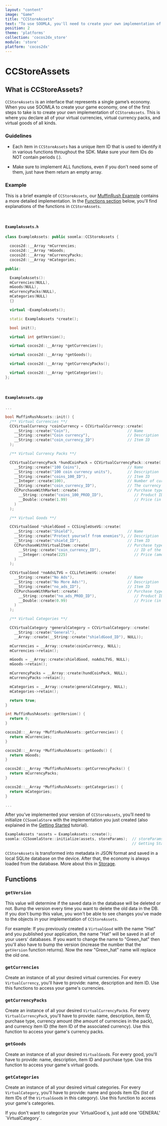 ```yaml
---
layout: "content"
image: "Game"
title: "CCStoreAssets"
text: "To use SOOMLA, you'll need to create your own implementation of CCStoreAssets, an interface that represents your game’s economy."
position: 2
theme: 'platforms'
collection: 'cocos2dx_store'
module: 'store'
platform: 'cocos2dx'
---
```


# CCStoreAssets

## What is CCStoreAssets?

`CCStoreAssets` is an interface that represents a single game’s economy. When you use SOOMLA to create your game economy, one of the first steps to take is to create your own implementation of `CCStoreAssets`. This is where you declare all of your virtual currencies, virtual currency packs, and virtual goods of all kinds.

### Guidelines

- Each item in `CCStoreAssets` has a unique item ID that is used to identify it in various functions throughout the SDK. Make sure your item IDs do NOT contain periods (.).

- Make sure to implement ALL functions, even if you don't need some of them, just have them return an empty array.

### Example

This is a brief example of `CCStoreAssets`, our [MuffinRush Example](https://github.com/soomla/cocos2dx-store-example/blob/master/Classes/MuffinRushAssets.cpp) contains a more detailed implementation. In the [Functions section](#functions) below, you'll find explanations of the functions in `CCStoreAssets`.

<br>

#### `ExampleAssets.h`

``` cpp
class ExampleAssets: public soomla::CCStoreAssets {

  cocos2d::__Array *mCurrencies;
  cocos2d::__Array *mGoods;
  cocos2d::__Array *mCurrencyPacks;
  cocos2d::__Array *mCategories;

public:

  ExampleAssets():
  mCurrencies(NULL),
  mGoods(NULL),
  mCurrencyPacks(NULL),
  mCategories(NULL)
  {}

  virtual ~ExampleAssets();

  static ExampleAssets *create();

  bool init();

  virtual int getVersion();

  virtual cocos2d::__Array *getCurrencies();

  virtual cocos2d::__Array *getGoods();

  virtual cocos2d::__Array *getCurrencyPacks();

  virtual cocos2d::__Array *getCategories();
};

```

<br>

#### `ExampleAssets.cpp`

``` cpp
...

bool MuffinRushAssets::init() {
  /** Virtual Currencies **/
  CCVirtualCurrency *coinCurrency = CCVirtualCurrency::create(
    __String::create("Coin"),                          // Name
    __String::create("Coin currency"),                 // Description
    __String::create("coin_currency_ID")               // Item ID
  );

  /** Virtual Currency Packs **/

  CCVirtualCurrencyPack *hundCoinPack = CCVirtualCurrencyPack::create(
    __String::create("100 Coins"),                     // Name
    __String::create("100 coin currency units"),       // Description
    __String::create("coins_100_ID"),                  // Item ID
    __Integer::create(100),                            // Number of currencies in the pack
    __String::create("coin_currency_ID"),              // The currency associated with this pack
    CCPurchaseWithMarket::create(                      // Purchase type (with real money $)
      __String::create("coins_100_PROD_ID"),              // Product ID
      __Double::create(1.99)                              // Price (in real money $)
    )
  );

  /** Virtual Goods **/

  CCVirtualGood *shieldGood = CCSingleUseVG::create(
    __String::create("Shield"),                        // Name
    __String::create("Protect yourself from enemies"), // Description
    __String::create("shield_ID"),                     // Item ID
    CCPurchaseWithVirtualItem::create(                 // Purchase type (with virtual currency)
      __String::create("coin_currency_ID"),               // ID of the item used to pay with
      __Integer::create(225)                              // Price (amount in coins)
    )
  );

  CCVirtualGood *noAdsLTVG = CCLifetimeVG::create(
    __String::create("No Ads"),                        // Name
    __String::create("No More Ads!"),                  // Description
    __String::create("no_ads_ID"),                     // Item ID
    CCPurchaseWithMarket::create(                      // Purchase type (with real money $)
      __String::create("no_ads_PROD_ID"),                 // Product ID
      __Double::create(0.99)                              // Price (in real money $)
    )
  );

  /** Virtual Categories **/

  CCVirtualCategory *generalCategory = CCVirtualCategory::create(
    __String::create("General"),
    __Array::create(__String::create("shieldGood_ID"), NULL));

  mCurrencies = __Array::create(coinCurrency, NULL);
  mCurrencies->retain();

  mGoods = __Array::create(shieldGood, noAdsLTVG, NULL);
  mGoods->retain();

  mCurrencyPacks = __Array::create(hundCoinPack, NULL);
  mCurrencyPacks->retain();

  mCategories = __Array::create(generalCategory, NULL);
  mCategories->retain();

  return true;
}

int MuffinRushAssets::getVersion() {
  return 0;
}

cocos2d::__Array *MuffinRushAssets::getCurrencies() {
  return mCurrencies;
}

cocos2d::__Array *MuffinRushAssets::getGoods() {
  return mGoods;
}

cocos2d::__Array *MuffinRushAssets::getCurrencyPacks() {
  return mCurrencyPacks;
}

cocos2d::__Array *MuffinRushAssets::getCategories() {
  return mCategories;
}

...

```

After you’ve implemented your version of `CCStoreAssets`, you’ll need to initialize `CCSoomlaStore` with the implementation you just created (also explained in the [Getting Started](/cocos2dx/cpp/store/Store_GettingStarted) tutorial).

``` cpp
ExampleAssets *assets = ExampleAssets::create();
soomla::CCSoomlaStore::initialize(assets, storeParams);  // storeParams is explained in the
                                                         // Getting Started tutorial
```

`CCStoreAssets` is transformed into metadata in JSON format and saved in a local SQLite database on the device. After that, the economy is always loaded from the database. More about this in [Storage](/cocos2dx/cpp/store/Store_Storage).

## Functions

### `getVersion`

This value will determine if the saved data in the database will be deleted or not. Bump the version every time you want to delete the old data in the DB. If you don't bump this value, you won't be able to see changes you've made to the objects in your implementation of `CCStoreAssets`.

For example: If you previously created a `VirtualGood` with the name "Hat" and you published your application, the name "Hat” will be saved in all of your users' databases. If you want to change the name to "Green_hat" then you'll also have to bump the version (increase the number that the `getVersion` function returns). Now the new "Green_hat" name will replace the old one.

### `getCurrencies`

Create an instance of all your desired virtual currencies. For every `VirtualCurrency`, you'll have to provide: name, description and item ID. Use this functions to access your game's currencies.

### `getCurrencyPacks`

Create an instance of all your desired `VirtualCurrencyPack`s. For every `VirtualCurrencyPack`, you'll have to provide: name, description, item ID, purchase type, currency amount (the amount of currencies in the pack), and currency item ID (the item ID of the associated currency). Use this function to access your game's currency packs.

### `getGoods`

Create an instance of all your desired `VirtualGood`s. For every good, you'll have to provide: name, description, item ID and purchase type. Use this function to access your game's virtual goods.

### `getCategories`

Create an instance of all your desired virtual categories. For every `VirtualCategory`, you'll have to provide: name and goods item IDs (list of item IDs of the `VirtualGood`s in this category). Use this function to access your game's categories.

<div class="info-box">If you don't want to categorize your `VirtualGood`s, just add one 'GENERAL' `VirtualCategory`.</div>
